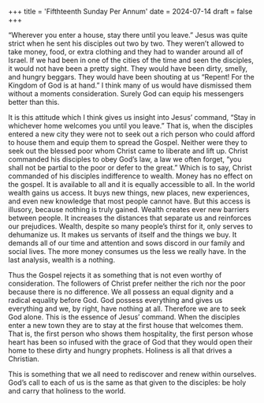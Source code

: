 +++
title = 'Fifthteenth Sunday Per Annum'
date = 2024-07-14
draft = false
+++

“Wherever you enter a house, stay there until you leave.” Jesus was quite strict when he sent his disciples out two by two. They weren’t allowed to take money, food, or extra clothing and they had to wander around all of Israel. If we had been in one of the cities of the time and seen the disciples, it would not have been a pretty sight. They would have been dirty, smelly, and hungry beggars. They would have been shouting at us “Repent! For the Kingdom of God is at hand.” I think many of us would have dismissed them without a moments consideration. Surely God can equip his messengers better than this.


It is this attitude which I think gives us insight into Jesus’ command, “Stay in whichever home welcomes you until you leave.” That is, when the disciples entered a new city they were not to seek out a rich person who could afford to house them and equip them to spread the Gospel. Neither were they to seek out the blessed poor whom Christ came to liberate and lift up. Christ commanded his disciples to obey God’s law, a law we often forget, “you shall not be partial to the poor or defer to the great.” Which is to say, Christ commanded of his disciples indifference to wealth. Money has no effect on the gospel. It is available to all and it is equally accessible to all. In the world wealth gains us access. It buys new things, new places, new experiences, and even new knowledge that most people cannot have. But this access is illusory, because nothing is truly gained. Wealth creates ever new barriers between people. It increases the distances that separate us and reinforces our prejudices. Wealth, despite so many people’s thirst for it, only serves to dehumanize us. It makes us servants of itself and the things we buy. It demands all of our time and attention and sows discord in our family and social lives. The more money consumes us the less we really have. In the last analysis, wealth is a nothing.


Thus the Gospel rejects it as something that is not even worthy of consideration. The followers of Christ prefer neither the rich nor the poor because there is no difference. We all possess an equal dignity and a radical equality before God. God possess everything and gives us everything and we, by right, have nothing at all. Therefore we are to seek God alone. This is the essence of Jesus’ command. When the disciples enter a new town they are to stay at the first house that welcomes them. That is, the first person who shows them hospitality, the first person whose heart has been so infused with the grace of God that they would open their home to these dirty and hungry prophets. Holiness is all that drives a Christian.


This is something that we all need to rediscover and renew within ourselves. God’s call to each of us is the same as that given to the disciples: be holy and carry that holiness to the world.
	
